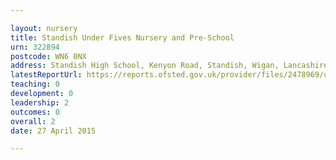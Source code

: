 ```yaml
---

layout: nursery
title: Standish Under Fives Nursery and Pre-School
urn: 322894
postcode: WN6 0NX
address: Standish High School, Kenyon Road, Standish, Wigan, Lancashire, WN6 0NX
latestReportUrl: https://reports.ofsted.gov.uk/provider/files/2478969/urn/322894.pdf
teaching: 0
development: 0
leadership: 2
outcomes: 0
overall: 2
date: 27 April 2015

---
```

